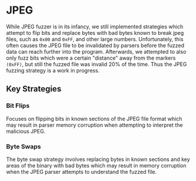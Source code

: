 # JPEG

While JPEG fuzzer is in its infancy, we still implemented strategies which attempt to flip bits and replace bytes with bad bytes known to break jpeg files, such as `0x00` and `0xFF`, and other large numbers. Unfortunately, this often causes the JPEG file to be invalidated by parsers before the fuzzed data can reach further into the program. Afterwards, we attempted to also only fuzz bits which were a certain "distance" away from the markers `(0xFF)`, but still the fuzzed file was invalid 20% of the time. Thus the JPEG fuzzing strategy is a work in progress.

## Key Strategies

### Bit Flips

Focuses on flipping bits in known sections of the JPEG file format which may result in parser memory corruption when attempting to interpret the malicious JPEG.

### Byte Swaps

The byte swap strategy involves replacing bytes in known sections and key areas of the binary with bad bytes which may result in memory corruption when the JPEG parser attempts to understand the fuzzed file.